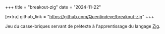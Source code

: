 +++
title = "breakout-zig"
date = "2024-11-22"

[extra]
github_link = "https://github.com/Quentindeve/breakout-zig"
+++

Jeu du casse-briques servant de prétexte à l'apprentissage du langage [Zig](https://ziglang.org). 
